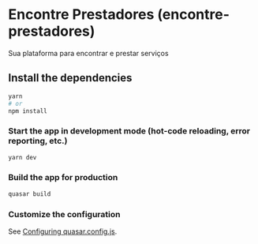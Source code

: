 # Encontre Prestadores (encontre-prestadores)

Sua plataforma para encontrar e prestar serviços

## Install the dependencies
```bash
yarn
# or
npm install
```

### Start the app in development mode (hot-code reloading, error reporting, etc.)
```bash
yarn dev
```


### Build the app for production
```bash
quasar build
```

### Customize the configuration
See [Configuring quasar.config.js](https://v2.quasar.dev/quasar-cli-webpack/quasar-config-js).
